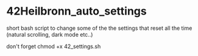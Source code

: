 # 42Heilbronn_auto_settings
short bash script to change some of the the settings that reset all the time (natural scrolling, dark mode etc..)

don't forget chmod +x 42_settings.sh